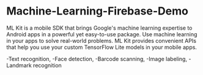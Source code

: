 # Machine-Learning-Firebase-Demo
ML Kit is a mobile SDK that brings Google's machine learning expertise to Android apps in a powerful yet easy-to-use package.
Use machine learning in your apps to solve real-world problems.
ML Kit provides convenient APIs that help you use your custom TensorFlow Lite models in your mobile apps.

-Text recognition,
-Face detection,
-Barcode scanning,
-Image labeling,
-Landmark recognition

